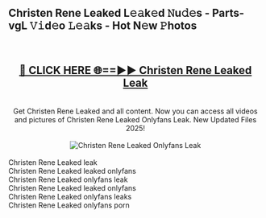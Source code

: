 <h2>Christen Rene Leaked L𝚎𝚊k𝚎d 𝙽u𝚍𝚎s - Parts-vgL 𝚅𝚒d𝚎o 𝙻𝚎𝚊ks - Hot N𝚎w 𝙿hotos </h2>
<br>
<div align="center">
<h2><a href="https://213.232.235.80/live/video.php?q=christen-rene-leaked" rel="nofollow">🔴 CLICK HERE 🌐==►► Christen Rene Leaked Leak</a></h2>
<br>
Get Christen Rene Leaked and all content. Now you can access all videos and pictures of Christen Rene Leaked Onlyfans Leak. New Updated Files 2025!
<br>
<br>
<a href="https://213.232.235.80/live/video.php?q=christen-rene-leaked" rel="nofollow" data-target="animated-image.originalLink"><img src="https://i.imgur.com/1EjSzPs.png" alt="Christen Rene Leaked Onlyfans Leak" style="max-width: 100%; display: inline-block;" data-target="animated-image.originalImage"></a>
</div>
<br>
Christen Rene Leaked leak<br>
Christen Rene Leaked leaked onlyfans<br>
Christen Rene Leaked onlyfans leak<br>
Christen Rene Leaked leaked onlyfans<br>
Christen Rene Leaked onlyfans leaks<br>
Christen Rene Leaked onlyfans porn

